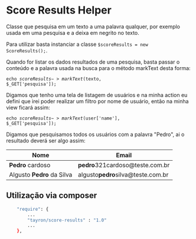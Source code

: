 # Score Results Helper
Classe que pesquisa em um texto a uma palavra qualquer, por exemplo usada em uma pesquisa e a deixa em negrito no texto.

Para utilizar basta instanciar a classe <code>$scoreResults = new ScoreResults();</code>.

Quando for listar os dados resultados de uma pesquisa, basta passar o conteúdo e a palavra usada na busca para o método markText desta forma:

<code>echo $scoreResults->markText($texto, $_GET['pesquisa']);</code>

Digamos que tenho uma tela de listagem de usuários e na minha action eu defini que irei poder realizar um filtro por nome de usuário, então na minha view ficará assim:

<code>echo $scoreResults->markText($user['name'], $_GET['pesquisa']);</code>

Digamos que pesquisamos todos os usuários com a palavra "Pedro", ai o resultado deverá ser algo assim:

<table>
<thead>
<tr>
<th>Nome</th>
<th>Email</th>
</tr>
</thead>
<tbody>
<tr>
  <td><strong>Pedro</strong> cardoso</td>
  <td><strong>pedro</strong>321cardoso@teste.com.br</td>
</tr>
<tr>
  <td>Algusto <strong>Pedro</strong> da Silva</td>
  <td>algusto<strong>pedro</strong>silva@teste.com.br</td>
</tr>
</tbody>
</table>


## Utilização via composer

```sh
    "require": {
        ...
        "tayron/score-results" : "1.0"
        ... 
    },    
```